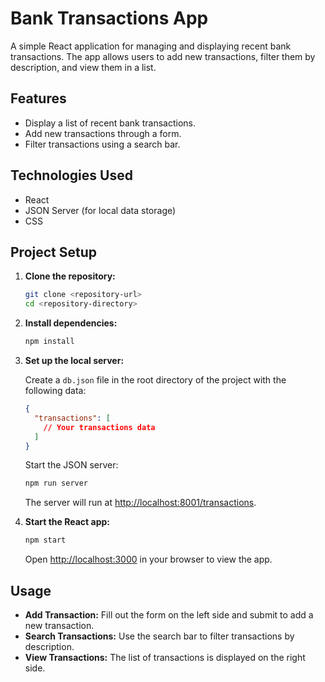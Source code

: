# Bank Transactions App

A simple React application for managing and displaying recent bank transactions. The app allows users to add new transactions, filter them by description, and view them in a list.

## Features

- Display a list of recent bank transactions.
- Add new transactions through a form.
- Filter transactions using a search bar.

## Technologies Used

- React
- JSON Server (for local data storage)
- CSS

## Project Setup

1. **Clone the repository:**

    ```bash
    git clone <repository-url>
    cd <repository-directory>
    ```

2. **Install dependencies:**

    ```bash
    npm install
    ```

3. **Set up the local server:**

    Create a `db.json` file in the root directory of the project with the following data:

    ```json
    {
      "transactions": [
        // Your transactions data
      ]
    }
    ```

    Start the JSON server:

    ```bash
    npm run server
    ```

    The server will run at [http://localhost:8001/transactions](http://localhost:8001/transactions).

4. **Start the React app:**

    ```bash
    npm start
    ```

    Open [http://localhost:3000](http://localhost:3000) in your browser to view the app.

## Usage

- **Add Transaction:** Fill out the form on the left side and submit to add a new transaction.
- **Search Transactions:** Use the search bar to filter transactions by description.
- **View Transactions:** The list of transactions is displayed on the right side.

